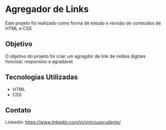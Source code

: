 # Agregador de Links
Este projeto foi realizado como forma de estudo e revisão de conteúdos de HTML e CSS

## Objetivo
O objetivo do projeto foi criar um agragdor de link de midias digitais funcioal, responsivo e agradável.




## Tecnologias Utilizadas
* HTML
* CSS


## Contato
Linkedin: https://www.linkedin.com/in/viniciusprudente/
